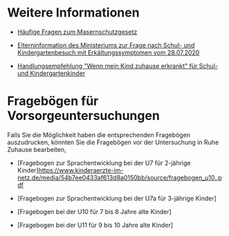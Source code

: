 # Weitere Informationen

* [Häufige Fragen zum Masernschutzgesetz](https://www.masernschutz.de/fileadmin/Masernschutzgesetz/Downloads/01-Merkblatt-Masernschutzgesetz-Eltern-VR4.pdf)

* [Elterninformation des Ministeriums zur Frage nach Schul- und Kindergartenbesuch mit Erkältungssymptomen vom 28.07.2020](https://www.mkffi.nrw/sites/default/files/asset/document/20200728_offizielle_information_land_nrw_krankheitssymptome.pdf)

* [Handlungsempfehlung "Wenn mein Kind zuhause erkrankt" für Schul- und Kindergartenkinder](https://www.schulministerium.nrw.de/themen/schulsystem/elterninfo-wenn-mein-kind-zuhause-erkrankt-handlungsempfehlung)



# Fragebögen für Vorsorgeuntersuchungen

Falls Sie die Möglichkeit haben die entsprechenden Fragebögen auszudrucken, könnten Sie die Fragebögen vor der Untersuchung in Ruhe Zuhause bearbeiten, 

* [Fragebogen zur Sprachentwicklung bei der U7 für 2-jährige Kinder]https://www.kinderaerzte-im-netz.de/media/54b7ee0433af613d8a0150bb/source/fragebogen_u10..pdf

* [Fragebogen zur Sprachentwicklung bei der U7a für 3-jährige Kinder] 

* [Fragebogen bei der U10 für 7 bis 8 Jahre alte Kinder]

* [Fragebogen bei der U11 für 9 bis 10 Jahre alte Kinder]

